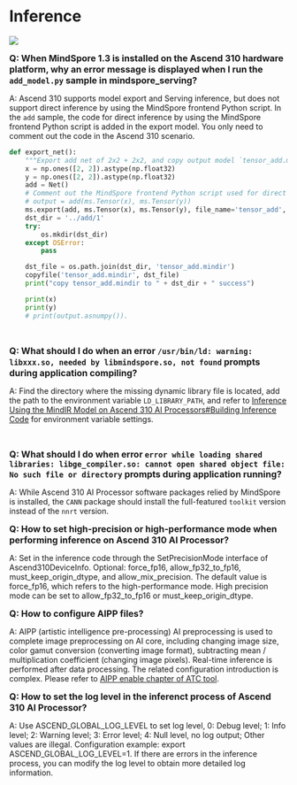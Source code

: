 # Inference

<a href="https://gitee.com/mindspore/docs/blob/r1.10/docs/mindspore/source_en/faq/inference.md" target="_blank"><img src="https://mindspore-website.obs.cn-north-4.myhuaweicloud.com/website-images/r1.9/resource/_static/logo_source_en.png"></a>

<font size=3>**Q: When MindSpore 1.3 is installed on the Ascend 310 hardware platform, why an error message is displayed when I run the `add_model.py` sample in mindspore_serving?**</font>

A: Ascend 310 supports model export and Serving inference, but does not support direct inference by using the MindSpore frontend Python script. In the `add` sample, the code for direct inference by using the MindSpore frontend Python script is added in the export model. You only need to comment out the code in the Ascend 310 scenario.

```python
def export_net():
    """Export add net of 2x2 + 2x2, and copy output model `tensor_add.mindir` to directory ../add/1"""
    x = np.ones([2, 2]).astype(np.float32)
    y = np.ones([2, 2]).astype(np.float32)
    add = Net()
    # Comment out the MindSpore frontend Python script used for direct inference in the Ascend 310 scenario.
    # output = add(ms.Tensor(x), ms.Tensor(y))
    ms.export(add, ms.Tensor(x), ms.Tensor(y), file_name='tensor_add', file_format='MINDIR')
    dst_dir = '../add/1'
    try:
        os.mkdir(dst_dir)
    except OSError:
        pass

    dst_file = os.path.join(dst_dir, 'tensor_add.mindir')
    copyfile('tensor_add.mindir', dst_file)
    print("copy tensor_add.mindir to " + dst_dir + " success")

    print(x)
    print(y)
    # print(output.asnumpy()).
```

<br/>

<font size=3>**Q: What should I do when an error `/usr/bin/ld: warning: libxxx.so, needed by libmindspore.so, not found` prompts during application compiling?**</font>

A: Find the directory where the missing dynamic library file is located, add the path to the environment variable `LD_LIBRARY_PATH`, and refer to [Inference Using the MindIR Model on Ascend 310 AI Processors#Building Inference Code](https://www.mindspore.cn/tutorials/experts/en/r1.10/infer/ascend_310_mindir.html#building-inference-code) for environment variable settings.

<br/>

<font size=3>**Q: What should I do when error `error while loading shared libraries: libge_compiler.so: cannot open shared object file: No such file or directory` prompts during application running?**</font>

A: While Ascend 310 AI Processor software packages relied by MindSpore is installed, the `CANN` package should install the full-featured `toolkit` version instead of the `nnrt` version.

<font size=3>**Q: How to set high-precision or high-performance mode when performing inference on Ascend 310 AI Processor?**</font>

A: Set in the inference code through the SetPrecisionMode interface of Ascend310DeviceInfo. Optional: force_fp16, allow_fp32_to_fp16, must_keep_origin_dtype, and allow_mix_precision. The default value is force_fp16, which refers to the high-performance mode. High precision mode can be set to allow_fp32_to_fp16 or must_keep_origin_dtype.
<br/>

<font size=3>**Q: How to configure AIPP files?**</font>

A: AIPP (artistic intelligence pre-processing) AI preprocessing is used to complete image preprocessing on AI core, including changing image size, color gamut conversion (converting image format), subtracting mean / multiplication coefficient (changing image pixels). Real-time inference is performed after data processing. The related configuration introduction is complex. Please refer to [AIPP enable chapter of ATC tool](https://www.hiascend.com/document/detail/zh/canncommercial/51RC2/inferapplicationdev/atctool/atctool_0017.html).
<br/>

<font size=3>**Q: How to set the log level in the inferenct process of Ascend 310 AI Processor?**</font>

A: Use ASCEND_GLOBAL_LOG_LEVEL to set log level, 0: Debug level; 1: Info level; 2: Warning level; 3: Error level; 4: Null level, no log output; Other values are illegal. Configuration example: export ASCEND_GLOBAL_LOG_LEVEL=1. If there are errors in the inference process, you can modify the log level to obtain more detailed log information.
